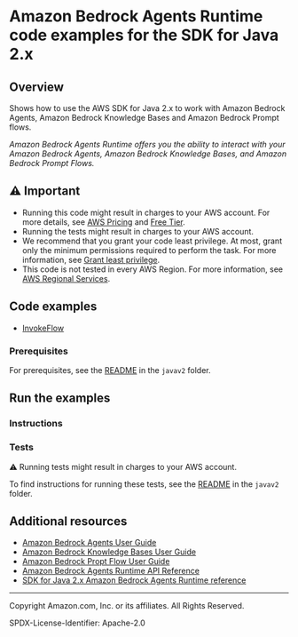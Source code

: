 # Amazon Bedrock Agents Runtime code examples for the SDK for Java 2.x

## Overview

Shows how to use the AWS SDK for Java 2.x to work with Amazon Bedrock Agents, Amazon Bedrock Knowledge Bases and Amazon Bedrock Prompt flows.

<!--custom.overview.start-->
<!--custom.overview.end-->

_Amazon Bedrock Agents Runtime offers you the ability to interact with your Amazon Bedrock Agents, Amazon Bedrock Knowledge Bases, and Amazon Bedrock Prompt Flows._

## ⚠ Important

* Running this code might result in charges to your AWS account. For more details, see [AWS Pricing](https://aws.amazon.com/pricing/) and [Free Tier](https://aws.amazon.com/free/).
* Running the tests might result in charges to your AWS account.
* We recommend that you grant your code least privilege. At most, grant only the minimum permissions required to perform the task. For more information, see [Grant least privilege](https://docs.aws.amazon.com/IAM/latest/UserGuide/best-practices.html#grant-least-privilege).
* This code is not tested in every AWS Region. For more information, see [AWS Regional Services](https://aws.amazon.com/about-aws/global-infrastructure/regional-product-services).

<!--custom.important.start-->
<!--custom.important.end-->

## Code examples

* [InvokeFlow](src/main/java/com/example/bedrockagents/runtime/InvokeFlow.java#L30)

### Prerequisites

For prerequisites, see the [README](../../README.md#Prerequisites) in the `javav2` folder.


<!--custom.prerequisites.start-->
<!--custom.prerequisites.end-->

<!--custom.examples.start-->
<!--custom.examples.end-->

## Run the examples

### Instructions


<!--custom.instructions.start-->
<!--custom.instructions.end-->



### Tests

⚠ Running tests might result in charges to your AWS account.


To find instructions for running these tests, see the [README](../../README.md#Tests)
in the `javav2` folder.



<!--custom.tests.start-->
<!--custom.tests.end-->

## Additional resources

- [Amazon Bedrock Agents User Guide](https://docs.aws.amazon.com/bedrock/latest/userguide/agents.html)
- [Amazon Bedrock Knowledge Bases User Guide](https://docs.aws.amazon.com/bedrock/latest/userguide/knowledge-base.html)
- [Amazon Bedrock Propt Flow User Guide](https://docs.aws.amazon.com/bedrock/latest/userguide/flows.html)
- [Amazon Bedrock Agents Runtime API Reference](https://docs.aws.amazon.com/bedrock/latest/APIReference/API_Operations_Agents_for_Amazon_Bedrock_Runtime.html)
- [SDK for Java 2.x Amazon Bedrock Agents Runtime reference](https://sdk.amazonaws.com/java/api/latest/software/amazon/awssdk/services/bedrockagentruntime/package-summary.html)

<!--custom.resources.start-->
<!--custom.resources.end-->

---

Copyright Amazon.com, Inc. or its affiliates. All Rights Reserved.

SPDX-License-Identifier: Apache-2.0
